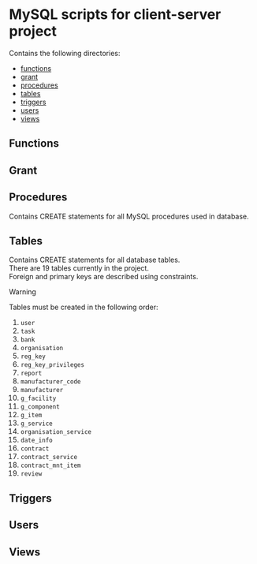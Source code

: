 # MySQL scripts for client-server project
Contains the following directories:
- [functions](#functions)
- [grant](#grant)
- [procedures](#procedures)
- [tables](#tables)
- [triggers](triggers)
- [users](#users)
- [views](#views)

## Functions
## Grant
## Procedures
Contains CREATE statements for all MySQL procedures used in database.

## Tables
Contains CREATE statements for all database tables.  
There are 19 tables currently in the project.  
Foreign and primary keys are described using constraints.

> [!WARNING]
> Tables must be created in the following order:
> 1. `user `
> 2. `task`
> 3. `bank`
> 4. `organisation`
> 5. `reg_key`
> 6. `reg_key_privileges`
> 7. `report`
> 8. `manufacturer_code`
> 9. `manufacturer`
> 10. `g_facility`
> 11. `g_component`
> 12. `g_item`
> 13. `g_service`
> 14. `organisation_service`
> 15. `date_info`
> 16. `contract`
> 17. `contract_service`
> 18. `contract_mnt_item`
> 19. `review`

## Triggers
## Users
## Views